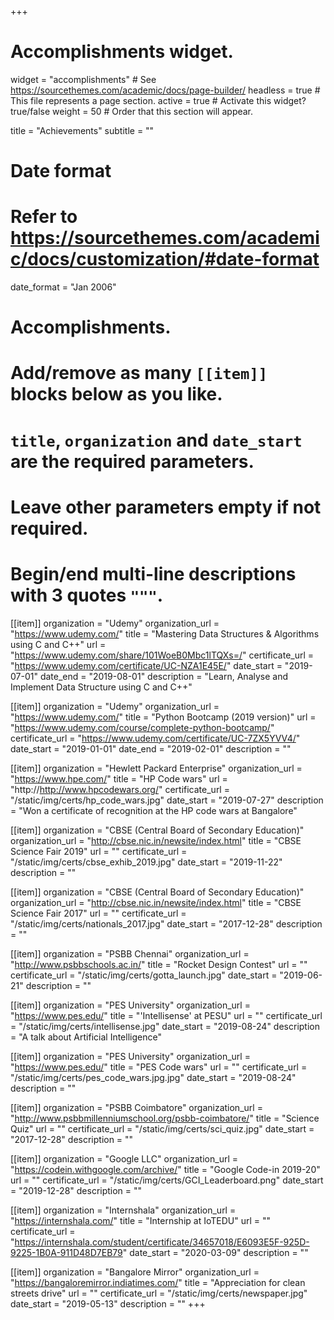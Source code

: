 +++
# Accomplishments widget.
widget = "accomplishments"  # See https://sourcethemes.com/academic/docs/page-builder/
headless = true  # This file represents a page section.
active = true  # Activate this widget? true/false
weight = 50  # Order that this section will appear.

title = "Achievements"
subtitle = ""

# Date format
#   Refer to https://sourcethemes.com/academic/docs/customization/#date-format
date_format = "Jan 2006"

# Accomplishments.
#   Add/remove as many `[[item]]` blocks below as you like.
#   `title`, `organization` and `date_start` are the required parameters.
#   Leave other parameters empty if not required.
#   Begin/end multi-line descriptions with 3 quotes `"""`.

[[item]]
  organization = "Udemy"
  organization_url = "https://www.udemy.com/"
  title = "Mastering Data Structures & Algorithms using C and C++"
  url = "https://www.udemy.com/share/101WoeB0Mbc1lTQXs=/"
  certificate_url = "https://www.udemy.com/certificate/UC-NZA1E45E/"
  date_start = "2019-07-01"
  date_end = "2019-08-01"
  description = "Learn, Analyse and Implement Data Structure using C and C++"

[[item]]
  organization = "Udemy"
  organization_url = "https://www.udemy.com/"
  title = "Python Bootcamp (2019 version)"
  url = "https://www.udemy.com/course/complete-python-bootcamp/"
  certificate_url = "https://www.udemy.com/certificate/UC-7ZX5YVV4/"
  date_start = "2019-01-01"
  date_end = "2019-02-01"
  description = ""
  
[[item]]
  organization = "Hewlett Packard Enterprise"
  organization_url = "https://www.hpe.com/"
  title = "HP Code wars"
  url = "http://http://www.hpcodewars.org/"
  certificate_url = "/static/img/certs/hp_code_wars.jpg"
  date_start = "2019-07-27"
  description = "Won a certificate of recognition at the HP code wars at Bangalore"

[[item]]
  organization = "CBSE (Central Board of Secondary Education)"
  organization_url = "http://cbse.nic.in/newsite/index.html"
  title = "CBSE Science Fair 2019"
  url = ""
  certificate_url = "/static/img/certs/cbse_exhib_2019.jpg"
  date_start = "2019-11-22"
  description = ""

[[item]]
  organization = "CBSE (Central Board of Secondary Education)"
  organization_url = "http://cbse.nic.in/newsite/index.html"
  title = "CBSE Science Fair 2017"
  url = ""
  certificate_url = "/static/img/certs/nationals_2017.jpg"
  date_start = "2017-12-28"
  description = ""

[[item]]
  organization = "PSBB Chennai"
  organization_url = "http://www.psbbschools.ac.in/"
  title = "Rocket Design Contest"
  url = ""
  certificate_url = "/static/img/certs/gotta_launch.jpg"
  date_start = "2019-06-21"
  description = ""

[[item]]
  organization = "PES University"
  organization_url = "https://www.pes.edu/"
  title = "'Intellisense' at PESU"
  url = ""
  certificate_url = "/static/img/certs/intellisense.jpg"
  date_start = "2019-08-24"
  description = "A talk about Artificial Intelligence"
  
[[item]]
  organization = "PES University"
  organization_url = "https://www.pes.edu/"
  title = "PES Code wars"
  url = ""
  certificate_url = "/static/img/certs/pes_code_wars.jpg.jpg"
  date_start = "2019-08-24"
  description = ""

[[item]]
  organization = "PSBB Coimbatore"
  organization_url = "http://www.psbbmillenniumschool.org/psbb-coimbatore/"
  title = "Science Quiz"
  url = ""
  certificate_url = "/static/img/certs/sci_quiz.jpg"
  date_start = "2017-12-28"
  description = ""

[[item]]
  organization = "Google LLC"
  organization_url = "https://codein.withgoogle.com/archive/"
  title = "Google Code-in 2019-20"
  url = ""
  certificate_url = "/static/img/certs/GCI_Leaderboard.png"
  date_start = "2019-12-28"
  description = ""

[[item]]
  organization = "Internshala"
  organization_url = "https://internshala.com/"
  title = "Internship at IoTEDU"
  url = ""
  certificate_url = "https://internshala.com/student/certificate/34657018/E6093E5F-925D-9225-1B0A-911D48D7EB79"
  date_start = "2020-03-09"
  description = ""
  
[[item]]
  organization = "Bangalore Mirror"
  organization_url = "https://bangaloremirror.indiatimes.com/"
  title = "Appreciation for clean streets drive"
  url = ""
  certificate_url = "/static/img/certs/newspaper.jpg"
  date_start = "2019-05-13"
  description = ""
+++
